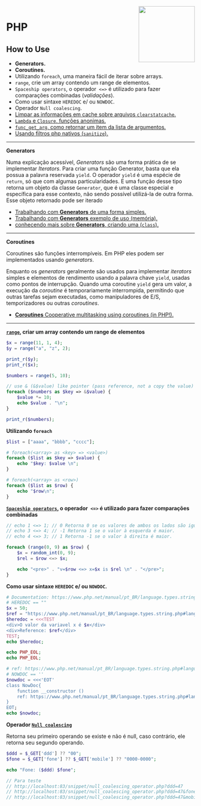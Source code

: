 <img src="https://i.ibb.co/M6nBBb0/mascote.png" align="right" width="150">

# PHP

## How to Use

- **Generators.**
- **Coroutines.**
- Utilizando `foreach`, uma maneira fácil de iterar sobre arrays.
- `range`, crie um array contendo um range de elementos.
- `Spaceship operators`, o operador` <=>` é utilizado para fazer comparações combinadas (_validações_).
- Como usar sintaxe `HEREDOC` e/ ou `NOWDOC`.
- Operador `Null coalescing`.
- [Limpar as informações em cache sobre arquivos `clearstatcache`.](https://github.com/JoseMateusCamargo/php/blob/main/how-to-use/clearstatcache.php)
- [`Lambda` e `Closure`, funções anonimas.](https://github.com/JoseMateusCamargo/php/blob/main/how-to-use/lambda_closure.php)
- [`func_get_arg`, como retornar um item da lista de argumentos.](https://github.com/JoseMateusCamargo/php/blob/main/how-to-use/func_get_arg.php)
- [Usando filtros php nativos (`sanitize`).](https://github.com/JoseMateusCamargo/php/blob/main/how-to-use/sanitize.php)

---

**Generators**

Numa explicação acessível, _Generators_ são uma forma prática de se implementar _Iterators_. Para criar uma função
Generator, basta que ela possua a palavra reservada `yield`. O operador `yield` é uma espécie de `return`, só que com
algumas particularidades. E uma função desse tipo retorna um objeto da classe `Generator`, que é uma classe especial e
específica para esse contexto, não sendo possível utilizá-la de outra forma. Esse objeto retornado pode ser iterado

* [Trabalhando com <b>Generators</b> de uma forma simples.](https://github.com/JoseMateusCamargo/php/tree/main/generators/generators_example.php)
* [Trabalhando com <b>Generators</b> exemplo de uso (memória).](https://github.com/JoseMateusCamargo/php/tree/main/generators/generators_example_2.php)
* [conhecendo mais sobre <b>Generators</b>, criando uma (`class`).](https://github.com/JoseMateusCamargo/php/tree/main/generators)

---

**Coroutines**

Coroutines são funções interrompíveis. Em PHP eles podem ser implementados usando _generators_.

Enquanto os _generators_ geralmente são usados para implementar _iterators_ simples e elementos de rendimento usando a
palavra chave `yield`, usadas como pontos de interrupção. Quando uma coroutine `yield` gera um valor, a execução da
_coroutine_ é temporariamente interrompida, permitindo que outras tarefas sejam executadas, como manipuladores de E/S,
temporizadores ou outras _coroutines_.

* [<b>Coroutines</b> Cooperative multitasking using coroutines (in PHP!).](https://github.com/JoseMateusCamargo/php/tree/main/coroutine)

---

**[`range`](https://www.php.net/manual/en/function.range.php), criar um array contendo um range de elementos**

```PHP
$x = range(11, 1, 4);
$y = range("a", "z", 2);

print_r($y);
print_r($x);

$numbers = range(5, 10);

// use & (&$value) like pointer (pass reference, not a copy the value)
foreach ($numbers as $key => &$value) {
    $value *= 10;
    echo $value . "\n";
}

print_r($numbers);
```

**Utilizando `foreach`**

```PHP
$list = ["aaaa", "bbbb", "cccc"];

# foreach(<array> as <key> => <value>)
foreach ($list as $key => $value) {
    echo "$key: $value \n";
}

# foreach(<array> as <row>)
foreach ($list as $row) {
    echo "$row\n";
}
```

**[`Spaceship operators`](https://www.php.net/manual/en/language.operators.comparison.php), o operador` <=>` é utilizado
para fazer comparações combinadas**

```PHP 
// echo 1 <=> 1; // 0 Retorna 0 se os valores de ambos os lados são iguais
// echo 3 <=> 4; // -1 Retorna 1 se o valor à esquerda é maior.
// echo 4 <=> 3; // 1 Retorna -1 se o valor à direita é maior.

foreach (range(0, 9) as $row) {
    $x = random_int(0, 9);
    $rel = $row <=> $x;

    echo "<pre>" . "v=$row <=> x=$x is $rel \n" . "</pre>";
}
```

**Como usar sintaxe `HEREDOC` e/ ou `NOWDOC`.**

```PHP
# Documentation: https://www.php.net/manual/pt_BR/language.types.string.php#language.types.string.syntax.heredoc
# HEREDOC == ""
$x = 50;
$ref = "https://www.php.net/manual/pt_BR/language.types.string.php#language.types.string.syntax.heredoc";
$heredoc = <<<TEST
<div>O valor da variavel x é $x</div>
<div>Reference: $ref</div>
TEST;
echo $heredoc;

echo PHP_EOL;
echo PHP_EOL;

# ref: https://www.php.net/manual/pt_BR/language.types.string.php#language.types.string.syntax.nowdoc
# NOWDOC == ''
$nowdoc = <<<'EOT'
class NowDoc{
    function __constructor ()
    ref: https://www.php.net/manual/pt_BR/language.types.string.php#language.types.string.syntax.nowdoc
}
EOT;
echo $nowdoc;
```

**Operador [`Null coalescing`](https://www.php.net/manual/en/migration70.new-features.php)**

Retorna seu primeiro operando se existe e não é null, caso contrário, ele retorna seu segundo operando.

```PHP 
$ddd = $_GET['ddd'] ?? "00";
$fone = $_GET['fone'] ?? $_GET['mobile'] ?? "0000-0000";

echo "Fone: ($ddd) $fone";

// Para teste
// http://localhost:83/snippet/null_coalescing_operator.php?ddd=47
// http://localhost:83/snippet/null_coalescing_operator.php?ddd=47&fone=1234-5678
// http://localhost:83/snippet/null_coalescing_operator.php?ddd=47&mobile=1234-5678
```